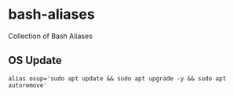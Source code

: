 # bash-aliases
Collection of Bash Aliases

## OS Update
`alias osup='sudo apt update && sudo apt upgrade -y && sudo apt autoremove'`
